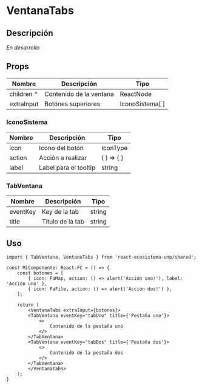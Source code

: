 # VentanaTabs

## Descripción
*En desarrollo*

## Props
| Nombre                                    | Descripción             | Tipo            |
| ----------------------------------------- | ----------------------- | --------------- |
| children <span style="color:red">*</span> | Contenido de la ventana | ReactNode       |
| extraInput                                | Botónes superiores      | IconoSistema[ ] |

### IconoSistema
| Nombre | Descripción           | Tipo       |
| ------ | --------------------- | ---------- |
| icon   | Icono del botón       | IconType   |
| action | Acción a realizar     | ( ) => { } |
| label  | Label para el tooltip | string     |

### TabVentana
| Nombre   | Descripción      | Tipo   |
| -------- | ---------------- | ------ |
| eventKey | Key de la tab    | string |
| title    | Título de la tab | string |

## Uso

```tsx
import { TabVentana, VentanaTabs } from 'react-ecosistema-unp/shared';

const MiComponente: React.FC = () => {
    const botones = [
        { icon: FaMap, action: () => alert('Acción uno!'), label: 'Acción uno' },
        { icon: FaFile, action: () => alert('Acción dos!') },
    ];

    return (
        <VentanaTabs extraInput={botones}>
        <TabVentana eventKey="tabUno" title={'Pestaña uno'}>
            <>
                Contenido de la pestaña uno
            </>
        </TabVentana>
        <TabVentana eventKey="tabDos" title={'Pestaña dos'}>
            <>
                Contenido de la pestaña dos
            </>
        </TabVentana>
        </VentanaTabs>
    );
}
```